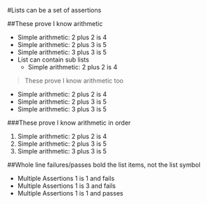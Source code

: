 #Lists can be a set of assertions

##These prove I know arithmetic
* Simple arithmetic: 2 plus 2 is 4
* Simple arithmetic: 2 plus 3 is 5
* Simple arithmetic: 3 plus 3 is 5
* List can contain sub lists
  - Simple arithmetic: 2 plus 2 is 4

> These prove I know arithmetic too

- Simple arithmetic: 2 plus 2 is 4
- Simple arithmetic: 2 plus 3 is 5
- Simple arithmetic: 3 plus 3 is 5

###These prove I know arithmetic in order
1. Simple arithmetic: 2 plus 2 is 4
11. Simple arithmetic: 2 plus 3 is 5
101. Simple arithmetic: 3 plus 3 is 5


##Whole line failures/passes bold the list items, not the list symbol 

* Multiple Assertions 1 is 1 and fails
* Multiple Assertions 1 is 3 and fails
* Multiple Assertions 1 is 1 and passes

<!--OUTPUT
> **In da spec:** executed: 16, passed: 10, failed: 6, skipped: 1

#Lists can be a set of assertions

##These prove I know arithmetic
* Simple arithmetic: 2 plus 2 is **4**
* Simple arithmetic: 2 plus 3 is **5**
* Simple arithmetic: 3 plus 3 is **~~5~~ [6]**
* List can contain sub lists
- Simple arithmetic: 2 plus 2 is **4**

> These prove I know arithmetic too

- Simple arithmetic: 2 plus 2 is **4**
- Simple arithmetic: 2 plus 3 is **5**
- Simple arithmetic: 3 plus 3 is **~~5~~ [6]**

###These prove I know arithmetic in order
1. Simple arithmetic: 2 plus 2 is **4**
11. Simple arithmetic: 2 plus 3 is **5**
101. Simple arithmetic: 3 plus 3 is **~~5~~ [6]**


##Whole line failures/passes bold the list items, not the list symbol 

* **~~Multiple Assertions 1 is 1 and fails~~**
* **~~Multiple Assertions 1 is 3 and fails~~**
* **Multiple Assertions 1 is 1 and passes**
-->
